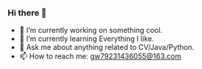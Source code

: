 ### Hi there 👋

- 🔭 I’m currently working on something cool.
- 🌱 I’m currently learning Everything I like.
- 💬 Ask me about anything related to CV/Java/Python.
- 📫 How to reach me: gw79231436055@163.com

<!--
**1135063213/1135063213** is a ✨ _special_ ✨ repository because its `README.md` (this file) appears on your GitHub profile.

Here are some ideas to get you started:

- 🔭 I’m currently working on ...
- 🌱 I’m currently learning ...
- 👯 I’m looking to collaborate on ...
- 🤔 I’m looking for help with ...
- 💬 Ask me about ...
- 📫 How to reach me: ...
- 😄 Pronouns: ...
- ⚡ Fun fact: ...
- 😄 Read more about my CSDN: [here](https://blog.csdn.net/qq_44231797?spm=1000.2115.3001.5343)
-->
